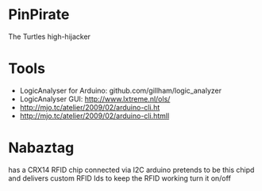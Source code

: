 # PinPirate
  The Turtles high-hijacker

# Tools

  *  LogicAnalyser for Arduino: github.com/gillham/logic_analyzer
  *  LogicAnalyser GUI: http://www.lxtreme.nl/ols/
  * http://mjo.tc/atelier/2009/02/arduino-cli.ht
  * http://mjo.tc/atelier/2009/02/arduino-cli.htmll


# Nabaztag
has a CRX14 RFID chip connected via I2C
arduino pretends to be this chipd and delivers custom RFID Ids
to keep the RFID working turn it on/off

